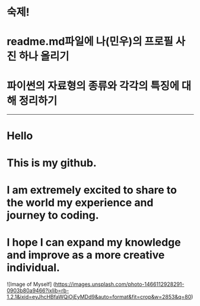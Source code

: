 # 숙제! 
# readme.md파일에 나(민우)의 프로필 사진 하나 올리기 
# 파이썬의 자료형의 종류와 각각의 특징에 대해 정리하기


----------
# Hello
# This is my github. 
# I am extremely excited to share to the world my experience and journey to coding.
# I hope I can expand my knowledge and improve as a more creative individual. 

![Image of Myself]
(https://images.unsplash.com/photo-1466112928291-0903b80a9466?ixlib=rb-1.2.1&ixid=eyJhcHBfaWQiOjEyMDd9&auto=format&fit=crop&w=2853&q=80)